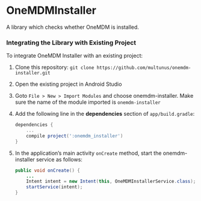 # OneMDMInstaller

A library which checks whether OneMDM is installed.

### Integrating the Library with Existing Project

To integrate OneMDM Installer with an existing project:

1. Clone this repository: `git clone https://github.com/multunus/onemdm-installer.git`
2. Open the existing project in Android Studio
3. Goto `File > New > Import Modules` and choose onemdm-installer. Make sure the name of the module imported is `onemdm-installer`
4. Add the following line in the **dependencies** section of `app/build.gradle`:

	``` gradle
	dependencies {
		...
		compile project(':onemdm_installer')
	}
	```
5. In the application’s main activity `onCreate` method, start the onemdm-installer service as follows:

	``` java
	public void onCreate() {
		...
		Intent intent = new Intent(this, OneMDMInstallerService.class);
		startService(intent);
	}
	```
